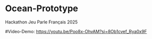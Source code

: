 # Ocean-Prototype
Hackathon Jeu Parle Français 2025

#Video-Demo: https://youtu.be/Poo8x-OhvAM?si=8Ob1cvef_Rya0x9F

